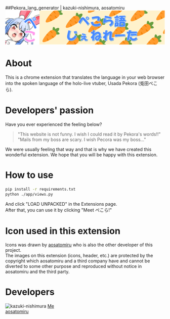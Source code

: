 ##Pekora_lang_generator | kazuki-nishimura, aosatomiru
![peko_header](icons/peko_header.png)

# About

This is a chrome extension that translates the language in your web browser into the spoken language of the holo-live vtuber, Usada Pekora (兎田ぺこら).  


# Developers' passion

Have you ever experienced the feeling below?  

>"This website is not funny. I wish I could read it by Pekora's words!!"  
>"Mails from my boss are scary. I wish Pecora was my boss..."  

We were usually feeling that way and that is why we have created this wonderful extension. We hope that you will be happy with this extension.  


# How to use
```bash
pip install -r requirements.txt
python ./app/views.py
```
And click "LOAD UNPACKED" in the Extensions page.  
After that, you can use it by clicking "Meet ぺこら!"  


# Icon used in this extension

Icons was drawn by [aosatomiru](https://github.com/aosatomiru) who is also the other developer of this project.  
The images on this extension (icons, header, etc.) are protected by the copyright which aosatomiru and a third company have and cannot be diverted to some other purpose and reproduced without notice in aosatomiru and the third party.  


# Developers

![kazuki-nishimura](https://avatars.githubusercontent.com/u/71303399?v=4) [Me](https://github.com/kazuki-nishimura)  
[aosatomiru](https://github.com/aosatomiru)  
